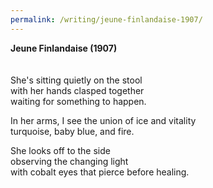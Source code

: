 ```yaml
---
permalink: /writing/jeune-finlandaise-1907/
---
```

**Jeune Finlandaise (1907)**  
<br/><br/>
She's sitting quietly on the stool  
with her hands clasped together  
waiting for something to happen.  
  
In her arms, I see the union of ice and vitality  
turquoise, baby blue, and fire.  
  
She looks off to the side  
observing the changing light  
with cobalt eyes that pierce before healing.  